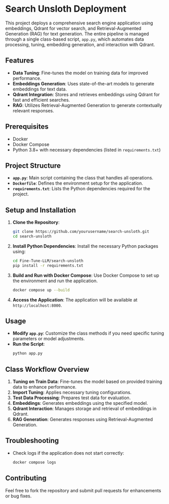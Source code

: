 # Search Unsloth Deployment

This project deploys a comprehensive search engine application using embeddings, Qdrant for vector search, and Retrieval-Augmented Generation (RAG) for text generation. The entire pipeline is managed through a single class-based script, `app.py`, which automates data processing, tuning, embedding generation, and interaction with Qdrant.

## Features

- **Data Tuning**: Fine-tunes the model on training data for improved performance.
- **Embeddings Generation**: Uses state-of-the-art models to generate embeddings for text data.
- **Qdrant Integration**: Stores and retrieves embeddings using Qdrant for fast and efficient searches.
- **RAG**: Utilizes Retrieval-Augmented Generation to generate contextually relevant responses.

## Prerequisites

- Docker
- Docker Compose
- Python 3.8+ with necessary dependencies (listed in `requirements.txt`)

## Project Structure

- **`app.py`**: Main script containing the class that handles all operations.
- **`Dockerfile`**: Defines the environment setup for the application.
- **`requirements.txt`**: Lists the Python dependencies required for the project.

## Setup and Installation

1. **Clone the Repository**:
   ```bash
   git clone https://github.com/yourusername/search-unsloth.git
   cd search-unsloth
   ```

2. **Install Python Dependencies**:
   Install the necessary Python packages using:
   ```bash
   cd Fine-Tune-LLM/search-unsloth
   pip install -r requirements.txt
   ```

3. **Build and Run with Docker Compose**:
   Use Docker Compose to set up the environment and run the application.
   ```bash
   docker compose up --build
   ```

4. **Access the Application**:
   The application will be available at `http://localhost:8000`.

## Usage

- **Modify `app.py`**: Customize the class methods if you need specific tuning parameters or model adjustments.
- **Run the Script**:
  ```bash
  python app.py
  ```

## Class Workflow Overview

1. **Tuning on Train Data**: Fine-tunes the model based on provided training data to enhance performance.
2. **Import Tuning**: Applies necessary tuning configurations.
3. **Test Data Processing**: Prepares test data for evaluation.
4. **Embeddings**: Generates embeddings using the specified model.
5. **Qdrant Interaction**: Manages storage and retrieval of embeddings in Qdrant.
6. **RAG Generation**: Generates responses using Retrieval-Augmented Generation.

## Troubleshooting

- Check logs if the application does not start correctly:
  ```bash
  docker compose logs
  ```

## Contributing

Feel free to fork the repository and submit pull requests for enhancements or bug fixes.
